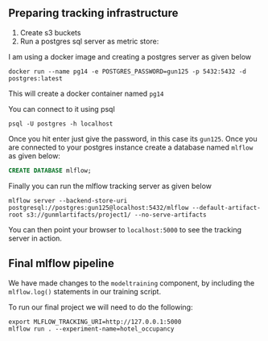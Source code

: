 ## Preparing tracking infrastructure

1. Create s3 buckets
2. Run a postgres sql server as metric store:

I am using a docker image and creating a postgres server as given below

```shell
docker run --name pg14 -e POSTGRES_PASSWORD=gun125 -p 5432:5432 -d postgres:latest
```

This will create a docker container named `pg14`

You can connect to it using psql

```shell
psql -U postgres -h localhost
```
Once you hit enter just give the password, in this case its `gun125`. Once you are connected to your postgres instance create a database named `mlflow` as given below:

```sql
CREATE DATABASE mlflow;
```

Finally you can run the mlflow tracking server as given below

```shell
mlflow server --backend-store-uri postgresql://postgres:gun125@localhost:5432/mlflow --default-artifact-root s3://gunmlartifacts/project1/ --no-serve-artifacts
```

You can then point your browser to `localhost:5000` to see the tracking server in action.

## Final mlflow pipeline

We have made changes to the `modeltraining` component, by including the `mlflow.log()` statements in our training script.

To run our final project we will need to do the following:
```shell
export MLFLOW_TRACKING_URI=http://127.0.0.1:5000
mlflow run . --experiment-name=hotel_occupancy
```